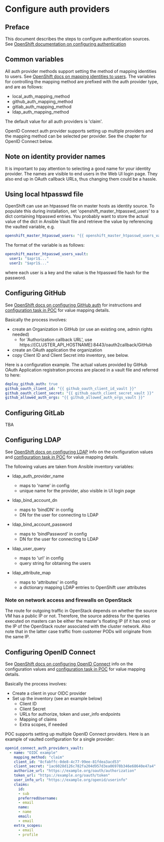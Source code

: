 # Configure auth providers

## Preface

This document describes the steps to configure authentication sources. See 
[OpenShift documentation on configuring authentication](https://docs.openshift.org/latest/install_config/configuring_authentication.html)

## Common variables

All auth provider methods support setting the method of mapping identities to users. See 
[OpenShift docs on mapping identities to users](https://docs.openshift.org/latest/install_config/configuring_authentication.html#mapping-identities-to-users).
The variables for controlling the mapping method are prefixed with the auth provider type, and are as follows:

- local_auth_mapping_method 
- github_auth_mapping_method
- gitlab_auth_mapping_method
- ldap_auth_mapping_method

The default value for all auth providers is 'claim'.

OpenID Connect auth provider supports setting up multiple providers and the mapping method can be selected per
provider. See the chapter for OpenID Connect below.  

## Note on identity provider names

It is important to pay attention to selecting a good name for your identity provider. The names are visible to end 
users in the Web UI login page. They also end up in OAuth callback URLs, thus changing them could be a hassle.

## Using local htpasswd file

OpenShift can use an htpasswd file on master hosts as identity source. To populate this during installation, set 
'openshift_master_htpasswd_users' to a dict containing htpasswd entries. You probably want to store the
actual value of the dict in Ansible Vault file and retrieve the value by referencing the vaulted variable, e.g.
```yaml
openshift_master_htpasswd_users: "{{ openshift_master_htpasswd_users_vault }}"
```

The format of the variable is as follows:
```yaml
openshift_master_htpasswd_users_vault:
  user1: "$apr1$..."
  user2: "$apr1$..."
```
where each user is a key and the value is the htpasswd file hash for the password. 

## Configuring GitHub

See [OpenShift docs on configuring GitHub auth](https://docs.openshift.org/latest/install_config/configuring_authentication.html#GitHub)
for instructions and [configuration task in POC](/playbooks/roles/openshift_auth_providers/tasks/main.yml) 
for value mapping details. 

Basically the process involves:
- create an Organization in GitHub (or use an existing one, admin rights needed)
  - for 'Authorization callback URL', use https://[CLUSTER_API_HOSTNAME]:8443/oauth2callback/GitHub
- create an OAuth application the organization
- copy Client ID and Client Secret into inventory, see below.

Here is a configuration example. The actual values provided by GitHub OAuth Application registration process are placed 
in a vault file and referred to here:

```yaml
deploy_github_auth: true
github_oauth_client_id: "{{ github_oauth_client_id_vault }}"
github_oauth_client_secret: "{{ github_oauth_client_secret_vault }}"
github_allowed_auth_orgs: "{{ github_allowed_auth_orgs_vault }}"
```

## Configuring GitLab

TBA

## Configuring LDAP

See [OpenShift docs on configuring LDAP](https://docs.openshift.org/latest/install_config/configuring_authentication.html#LDAPPasswordIdentityProvider)
info on the configuration values and [configuration task in POC](/playbooks/roles/openshift_auth_providers/tasks/main.yml) 
for value mapping details.

The following values are taken from Ansible inventory variables: 

- ldap_auth_provider_name
  - maps to 'name' in config
  - unique name for the provider, also visible in UI login page

- ldap_bind_account_dn
  - maps to 'bindDN' in config
  - DN for the user for connecting to LDAP

- ldap_bind_account_password
  - maps to 'bindPassword' in config
  - DN for the user for connecting to LDAP

- ldap_user_query
  - maps to 'url' in config  
  - query string for obtaining the users

- ldap_attribute_map
  - maps to 'attributes' in config
  - a dictionary mapping LDAP entries to OpenShift user attributes

### Note on network access and firewalls on OpenStack

The route for outgoing traffic in OpenStack depends on whether the source VM has a public IP or not. Therefore, the
source address for the queries executed on masters can be either the master's floating IP (if it has one) or the 
IP of the OpenStack router associated with the cluster network. Also note that in the latter case traffic from customer
PODs will originate from the same IP.

## Configuring OpenID Connect

See [OpenShift docs on configuring OpenID Connect](https://docs.openshift.org/latest/install_config/configuring_authentication.html#OpenID)
info on the configuration values and [configuration task in POC](/playbooks/roles/openshift_auth_providers/tasks/main.yml) 
for value mapping details.

Basically the process involves:
- Create a client in your OIDC provider
- Set up the inventory (see an example below)
  - Client ID
  - Client Secret
  - URLs for authorize, token and user_info endpoints
  - Mapping of claims
  - Extra scopes, if needed
  
POC supports setting up multiple OpenID Connect providers. Here is an example of vaulted configuration for a single
provider:  
```yaml
openid_connect_auth_providers_vault:
  - name: "OIDC example"
    mapping_method: "claim"
    client_id: "8cfabffc-0de8-4c77-99ee-81fdea3acd53"
    client_secret: "1ac6028d126c782fa204d957d3ea06978b346e68640e47a4"
    authorize_url: "https://example.org/oauth/authorization"
    token_url: "https://example.org/oauth/token"
    user_info_url: "https://example.org/openid/userinfo"
    claims:
      id:
      - sub
      preferredUsername:
      - email
      name:
      - name
      email:
      - email
    extra_scopes:
      - email
      - profile
```
